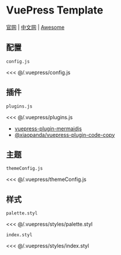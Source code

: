 # VuePress Template

[官网](https://vuepress.vuejs.org/) | [中文网](https://vuepress.vuejs.org/zh/) | [Awesome](https://github.com/vuepress/awesome-vuepress)

## 配置

`config.js`

<<< @/.vuepress/config.js

## 插件

`plugins.js`

<<< @/.vuepress/plugins.js

- [vuepress-plugin-mermaidjs](https://github.com/eFrane/vuepress-plugin-mermaidjs)
- [@xiaopanda/vuepress-plugin-code-copy](https://github.com/panxingcheng/vuepress-plugin-code-copy)

## 主题

`themeConfig.js`

<<< @/.vuepress/themeConfig.js

## 样式

`palette.styl`

<<< @/.vuepress/styles/palette.styl

`index.styl`

<<< @/.vuepress/styles/index.styl
